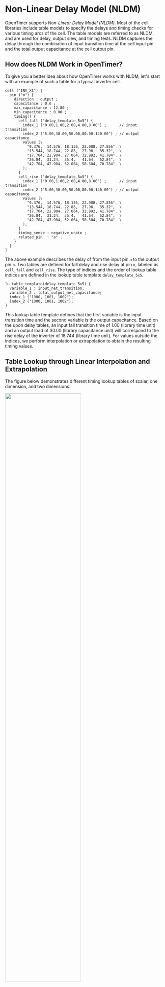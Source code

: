 # Non-Linear Delay Model (NLDM)

OpenTimer supports *Non-Linear Delay Model (NLDM)*.
Most of the cell libraries include table models to specify the delays and timing checks
for various timing arcs of the cell.
The table models are referred to as NLDM,
and are used for delay, output slew, and timing tests.
NLDM captures the delay through the combination of input transition time at the cell input pin
and the total output capacitance at the cell output pin.

## How does NLDM Work in OpenTimer?

To give you a better idea about how OpenTimer works with NLDM,
let's start with an example of such a table for a typical inverter cell.

```text
cell ("INV_X1") {
  pin ("o") {
    direction : output ;
    capacitance : 0.0 ;
    max_capacitance : 12.80 ;
    min_capacitance : 0.00 ;
    timing() {
      cell_fall ("delay_template_5x5") {
        index_1 ("0.00,1.00,2.00,4.00,8.00") ;      // input transition
        index_2 ("5.00,30.00,50.00,80.00,140.00") ; // output capacitance
        values (\
          "9.376,  14.576, 18.136, 22.088, 27.856", \
          "13.544, 18.744, 22.88,  27.96,  35.32",  \
          "17.704, 22.904, 27.064, 32.992, 41.784", \
          "26.04,  31.24,  35.4,   41.64,  52.84",  \
          "42.704, 47.904, 52.064, 58.304, 70.784"  \
        );
      }
      cell_rise ("delay_template_5x5") {
        index_1 ("0.00,1.00,2.00,4.00,8.00") ;      // input transition
        index_2 ("5.00,30.00,50.00,80.00,140.00") ; // output capacitance
        values (\
          "9.376,  14.576, 18.136, 22.088, 27.856", \
          "13.544, 18.744, 22.88,  27.96,  35.32",  \
          "17.704, 22.904, 27.064, 32.992, 41.784", \
          "26.04,  31.24,  35.4,   41.64,  52.84",  \
          "42.704, 47.904, 52.064, 58.304, 70.784"  \
        );
      }
      timing_sense : negative_unate ;
      related_pin  : "a" ;
    }
  }
}
```

The above example describes the delay of from the input pin `a` to the output pin `o`.
Two tables are defined for fall delay and rise delay at pin `o`,
labeled as `cell_fall` and `cell_rise`.
The type of indices and the order of lookup table indices are defined in the 
lookup table template `delay_template_5x5`.

```text
lu_table_template(delay_template_5x5) {
  variable_1 : input_net_transition;
  variable_2 : total_output_net_capacitance;
  index_1 ("1000, 1001, 1002");
  index_2 ("1000, 1001, 1002");
}
```

This lookup table template defines that the first variable is the input transition time
and the second variable is the output capacitance.
Based on the upon delay tables, an input fall transition time of 1.00 (library time unit)
and an output load of 30.00 (library capacitance unit) will correspond to the rise delay
of the inverter of 18.744 (library time unit).
For values outside the indices, we perform interpolation or extrapolation to obtain the resulting timing values.

## Table Lookup through Linear Interpolation and Extrapolation

The figure below demonstrates different timing lookup tables of scalar,
one dimension, and two dimensions.

<img src="image/nldm.png" width="70%"> 

If the table is of size 1x1 (single scalar value),
no interpolation is needed. 
Regardless of input `x` and `y`, the output value `z` is constant.

If the table is one-dimensional (1xn or mx1),
the output values depends on the non-scalar dimension.
For instance, in the above 1x4 table, if `y < y1`, 
the output value z is the linear extrapolation between `z1` and `z2`.
If `y2 ≤ y ≤ y3`, the output value `z` is the linear interpolation 
between `z2` and `z3`.
If `y > y4`, the output value `z` is the linear extrapolation 
between `z3` and `z4`.

If the table is two-dimensional, 
we perform linear interpolation or extrapolation on the x value first,
and then perform the linear interpolation or extrapolation on the y value.
For instance, in the above 3x4 table,
if `x2 < x < x3` and `y2 < y < y3`, 
we compute `z_first` by linear interpolation on `z22` and `z32`,
and `z_second` by linear interpolation on `z23` and `z33`.
Then we determine the output value z by linear interpolation on
`z_first` and `z_second`.

# Summary

NLDM is advantageous in its simplicity and speed to compute the delay through a timing arc.
However, it doesn't model the capacitance variation during transition.
As the feature size shrinks,
the effect of interconnect resistance can result in large inaccuracy 
since the waveforms become highly non-linear.
At 90nm and below, 
other delay models (e.g., CCS, ECSM, etc) 
are used in order to enable accuracy close to circuit simulation.

# Reference

1. [2015 ACM TAU Timing Analysis Contest][TAU15]

* * *

[TAU15]:        https://sites.google.com/site/taucontest2015/
